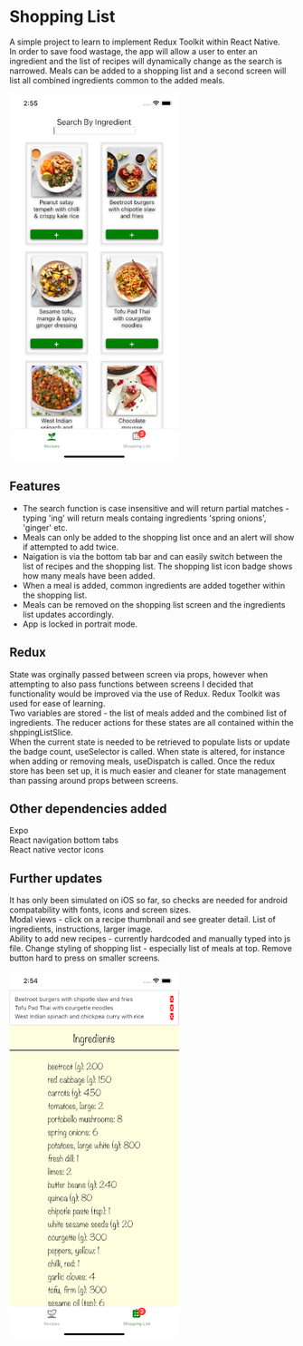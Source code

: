 # Shopping List

A simple project to learn to implement Redux Toolkit within React Native.    
In order to save food wastage, the app will allow a user to enter an ingredient and the list of recipes will dynamically change as the search is narrowed. Meals can be added to a shopping list and a second screen will list all combined ingredients common to the added meals.    

![recipesScreenshot](./src/assets/images/recipesScreenshot.png)

## Features

* The search function is case insensitive and will return partial matches - typing 'ing' will return meals containg ingredients 'spring onions', 'ginger' etc.
* Meals can only be added to the shopping list once and an alert will show if attempted to add twice.
* Naigation is via the bottom tab bar and can easily switch between the list of recipes and the shopping list. The shopping list icon badge shows how many meals have been added.
* When a meal is added, common ingredients are added together within the shopping list.
* Meals can be removed on the shopping list screen and the ingredients list updates accordingly.
* App is locked in portrait mode.

## Redux

State was orginally passed between screen via props, however when attempting to also pass functions between screens I decided that functionality would be improved via the use of Redux.  Redux Toolkit was used for ease of learning.    
Two variables are stored - the list of meals added and the combined list of ingredients. The reducer actions for these states are all contained within the shppingListSlice.    
When the current state is needed to be retrieved to populate lists or update the badge count, useSelector is called. When state is altered, for instance when adding or removing meals, useDispatch is called. Once the redux store has been set up, it is much easier and cleaner for state management than passing around props between screens.

## Other dependencies added

Expo    
React navigation bottom tabs    
React native vector icons

## Further updates

It has only been simulated on iOS so far, so checks are needed for android compatability with fonts, icons and screen sizes.    
Modal views - click on a recipe thumbnail and see greater detail. List of ingredients, instructions, larger image.  
Ability to add new recipes - currently hardcoded and manually typed into js file. 
Change styling of shopping list - especially list of meals at top. Remove button hard to press on smaller screens.    

![ingredientsScreenshot](./src/assets/images/ingredientsScreenshot.png)
